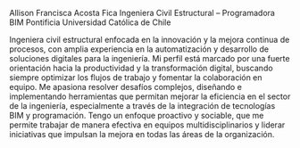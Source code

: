 Allison Francisca Acosta Fica
Ingeniera Civil Estructural – Programadora BIM
Pontificia Universidad Católica de Chile

Ingeniera civil estructural enfocada en la innovación y la mejora continua de procesos, con amplia experiencia en
la automatización y desarrollo de soluciones digitales para la ingeniería. Mi perfil está marcado por una fuerte
orientación hacia la productividad y la transformación digital, buscando siempre optimizar los flujos de trabajo y
fomentar la colaboración en equipo. Me apasiona resolver desafíos complejos, diseñando e implementando
herramientas que permitan mejorar la eficiencia en el sector de la ingeniería, especialmente a través de la
integración de tecnologías BIM y programación. Tengo un enfoque proactivo y sociable, que me permite trabajar
de manera efectiva en equipos multidisciplinarios y liderar iniciativas que impulsan la mejora en todas las áreas
de la organización.
